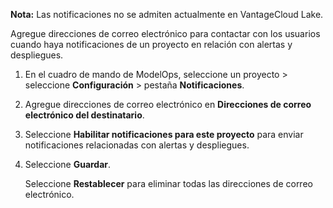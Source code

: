 **Nota:** Las notificaciones no se admiten actualmente en VantageCloud Lake.

Agregue direcciones de correo electrónico para contactar con los usuarios cuando haya notificaciones de un proyecto en relación con alertas y despliegues.

1.  En el cuadro de mando de ModelOps, seleccione un proyecto > seleccione **Configuración** > pestaña **Notificaciones**.


1.  Agregue direcciones de correo electrónico en **Direcciones de correo electrónico del destinatario**.


1.  Seleccione **Habilitar notificaciones para este proyecto** para enviar notificaciones relacionadas con alertas y despliegues.


1.  Seleccione **Guardar**.

    Seleccione **Restablecer** para eliminar todas las direcciones de correo electrónico.


